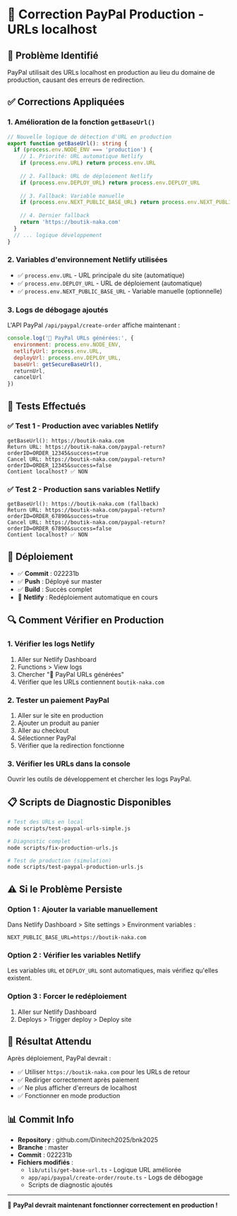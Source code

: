 # 🔧 Correction PayPal Production - URLs localhost

## 🐛 **Problème Identifié**

PayPal utilisait des URLs localhost en production au lieu du domaine de production, causant des erreurs de redirection.

## ✅ **Corrections Appliquées**

### 1. **Amélioration de la fonction `getBaseUrl()`**

```typescript
// Nouvelle logique de détection d'URL en production
export function getBaseUrl(): string {
  if (process.env.NODE_ENV === 'production') {
    // 1. Priorité: URL automatique Netlify
    if (process.env.URL) return process.env.URL
    
    // 2. Fallback: URL de déploiement Netlify  
    if (process.env.DEPLOY_URL) return process.env.DEPLOY_URL
    
    // 3. Fallback: Variable manuelle
    if (process.env.NEXT_PUBLIC_BASE_URL) return process.env.NEXT_PUBLIC_BASE_URL
    
    // 4. Dernier fallback
    return 'https://boutik-naka.com'
  }
  // ... logique développement
}
```

### 2. **Variables d'environnement Netlify utilisées**

- ✅ `process.env.URL` - URL principale du site (automatique)
- ✅ `process.env.DEPLOY_URL` - URL de déploiement (automatique)  
- ✅ `process.env.NEXT_PUBLIC_BASE_URL` - Variable manuelle (optionnelle)

### 3. **Logs de débogage ajoutés**

L'API PayPal `/api/paypal/create-order` affiche maintenant :
```javascript
console.log('🔗 PayPal URLs générées:', {
  environment: process.env.NODE_ENV,
  netlifyUrl: process.env.URL,
  deployUrl: process.env.DEPLOY_URL,
  baseUrl: getSecureBaseUrl(),
  returnUrl,
  cancelUrl
})
```

## 🧪 **Tests Effectués**

### ✅ Test 1 - Production avec variables Netlify
```
getBaseUrl(): https://boutik-naka.com
Return URL: https://boutik-naka.com/paypal-return?orderID=ORDER_12345&success=true
Cancel URL: https://boutik-naka.com/paypal-return?orderID=ORDER_12345&success=false
Contient localhost? ✅ NON
```

### ✅ Test 2 - Production sans variables Netlify
```
getBaseUrl(): https://boutik-naka.com (fallback)
Return URL: https://boutik-naka.com/paypal-return?orderID=ORDER_67890&success=true
Cancel URL: https://boutik-naka.com/paypal-return?orderID=ORDER_67890&success=false
Contient localhost? ✅ NON
```

## 🚀 **Déploiement**

- ✅ **Commit** : 022231b
- ✅ **Push** : Déployé sur master
- ✅ **Build** : Succès complet
- 🔄 **Netlify** : Redéploiement automatique en cours

## 🔍 **Comment Vérifier en Production**

### 1. **Vérifier les logs Netlify**
1. Aller sur Netlify Dashboard
2. Functions > View logs
3. Chercher "🔗 PayPal URLs générées"
4. Vérifier que les URLs contiennent `boutik-naka.com`

### 2. **Tester un paiement PayPal**
1. Aller sur le site en production
2. Ajouter un produit au panier
3. Aller au checkout
4. Sélectionner PayPal
5. Vérifier que la redirection fonctionne

### 3. **Vérifier les URLs dans la console**
Ouvrir les outils de développement et chercher les logs PayPal.

## 📋 **Scripts de Diagnostic Disponibles**

```bash
# Test des URLs en local
node scripts/test-paypal-urls-simple.js

# Diagnostic complet
node scripts/fix-production-urls.js

# Test de production (simulation)
node scripts/test-paypal-production-urls.js
```

## ⚠️ **Si le Problème Persiste**

### Option 1 : Ajouter la variable manuellement
Dans Netlify Dashboard > Site settings > Environment variables :
```
NEXT_PUBLIC_BASE_URL=https://boutik-naka.com
```

### Option 2 : Vérifier les variables Netlify
Les variables `URL` et `DEPLOY_URL` sont automatiques, mais vérifiez qu'elles existent.

### Option 3 : Forcer le redéploiement
1. Aller sur Netlify Dashboard
2. Deploys > Trigger deploy > Deploy site

## 🎯 **Résultat Attendu**

Après déploiement, PayPal devrait :
- ✅ Utiliser `https://boutik-naka.com` pour les URLs de retour
- ✅ Rediriger correctement après paiement
- ✅ Ne plus afficher d'erreurs de localhost
- ✅ Fonctionner en mode production

## 📊 **Commit Info**

- **Repository** : github.com/Dinitech2025/bnk2025
- **Branche** : master
- **Commit** : 022231b
- **Fichiers modifiés** :
  - `lib/utils/get-base-url.ts` - Logique URL améliorée
  - `app/api/paypal/create-order/route.ts` - Logs de débogage
  - Scripts de diagnostic ajoutés

---

🎉 **PayPal devrait maintenant fonctionner correctement en production !**
